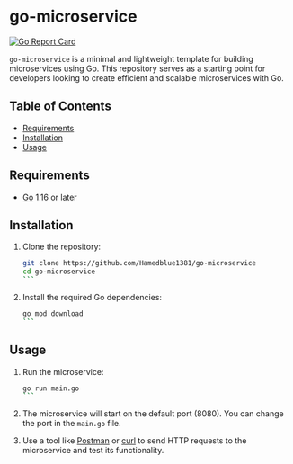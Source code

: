# go-microservice

[![Go Report Card](https://goreportcard.com/badge/github.com/Hamedblue1381/go-microservice)](https://goreportcard.com/report/github.com/Hamedblue1381/go-microservice)

`go-microservice` is a minimal and lightweight template for building microservices using Go. This repository serves as a starting point for developers looking to create efficient and scalable microservices with Go.

## Table of Contents

- [Requirements](#requirements)
- [Installation](#installation)
- [Usage](#usage)

## Requirements

- [Go](https://golang.org/doc/install) 1.16 or later

## Installation

1. Clone the repository:

   ````bash
   git clone https://github.com/Hamedblue1381/go-microservice
   cd go-microservice
   ```

2. Install the required Go dependencies:

   ````bash
   go mod download
   ```

## Usage

1. Run the microservice:

   ````bash
   go run main.go
   ```

2. The microservice will start on the default port (8080). You can change the port in the `main.go` file.

3. Use a tool like [Postman](https://www.postman.com/) or [curl](https://curl.se/) to send HTTP requests to the microservice and test its functionality.

